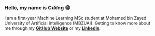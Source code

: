 ### Hello, my name is Cường 😁

I am a first-year Machine Learning MSc student at Mohamed bin Zayed University of Artificial Intelligence (MBZUAI).
Getting to know more about me through my [**GitHub Website**](https://pacman-ctm.github.io/) or my [**Linkedin**](https://www.linkedin.com/in/anhcuong-pham/).
